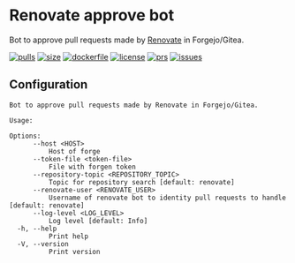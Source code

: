 # Renovate approve bot

Bot to approve pull requests made by [Renovate](https://docs.renovatebot.com/) in Forgejo/Gitea.

[![pulls](https://img.shields.io/docker/pulls/kokuwaio/renovate-approve-bot)](https://hub.docker.com/r/kokuwaio/renovate-approve-bot)
[![size](https://img.shields.io/docker/image-size/kokuwaio/renovate-approve-bot)](https://hub.docker.com/r/kokuwaio/renovate-approve-bot)
[![dockerfile](https://img.shields.io/badge/source-Dockerfile%20-blue)](https://git.kokuwa.io/kokuwaio/renovate-approve-bot/src/branch/main/Dockerfile)
[![license](https://img.shields.io/badge/License-EUPL%201.2-blue)](https://git.kokuwa.io/kokuwaio/renovate-approve-bot/src/branch/main/LICENSE)
[![prs](https://img.shields.io/gitea/pull-requests/open/kokuwaio/renovate-approve-bot?gitea_url=https%3A%2F%2Fgit.kokuwa.io)](https://git.kokuwa.io/kokuwaio/renovate-approve-bot/pulls)
[![issues](https://img.shields.io/gitea/issues/open/kokuwaio/renovate-approve-bot?gitea_url=https%3A%2F%2Fgit.kokuwa.io)](https://git.kokuwa.io/kokuwaio/renovate-approve-bot/issues)

## Configuration

```text
Bot to approve pull requests made by Renovate in Forgejo/Gitea.

Usage: 

Options:
      --host <HOST>
          Host of forge
      --token-file <token-file>
          File with forgen token
      --repository-topic <REPOSITORY_TOPIC>
          Topic for repository search [default: renovate]
      --renovate-user <RENOVATE_USER>
          Username of renovate bot to identity pull requests to handle [default: renovate]
      --log-level <LOG_LEVEL>
          Log level [default: Info]
  -h, --help
          Print help
  -V, --version
          Print version
```
